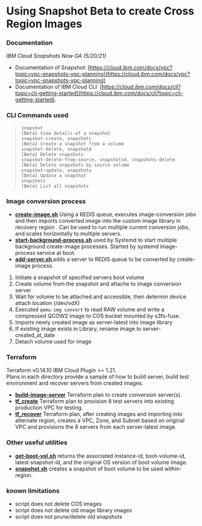 # Using Snapshot Beta to create Cross Region Images

### Documentation
*IBM Cloud Snapshots Now GA (5/20/21)*
- Documentation of Snapshot:  [https://cloud.ibm.com/docs/vpc?topic=vpc-snapshots-vpc-planning](https://cloud.ibm.com/docs/vpc?topic=vpc-snapshots-vpc-planning)  
- Documentation of IBM Cloud CLI: [https://cloud.ibm.com/docs/cli?topic=cli-getting-started](https://cloud.ibm.com/docs/cli?topic=cli-getting-started).   

### CLI Commands used
>     snapshot                                                    [Beta] View details of a snapshot  
>     snapshot-create, snapshotc                                  [Beta] Create a snapshot from a volume  
>     snapshot-delete, snapshotd                                  [Beta] Delete snapshots  
>     snapshot-delete-from-source, snapshotsd, snapshots-delete   [Beta] Delete snapshots by source volume  
>     snapshot-update, snapshotu                                  [Beta] Update a snapshot  
>     snapshots                                                   [Beta] List all snapshots  

### Image conversion process
- [**create-image.sh**](https://github.ibm.com/jonhall/image-import/blob/master/create-image.sh) Using a REDIS queue, executes image-conversion jobs and then imports converted image into the custom image library in recovery region .  Can be used to run multiple current conversion jobs, and scales horizontally to multiple servers.
- [**start-background-process.sh**](https://github.ibm.com/jonhall/image-import/blob/master/start-background-process.sh) used by Systemd to start multiple background create-image processes.  Started by systemd image-process service at boot.
- [**add-server.sh <server>**](https://github.ibm.com/jonhall/image-import/blob/master/add-server.sh) adds a server to REDIS queue to be converted by create-image process.

1. Initiate a snapshot of specified servers boot volume
2. Create volume from the snapshot and attache to image conversion server
3. Wait for volume to be attached and accessible, then determin device attach location (/dev/vdX)
4. Executed `qemu-img convert` to read RAW volume and write a compressed QCOW2 image to COS bucket mounted by s3fs-fuse.
5. Imports newly created image as server-latest into image library 
6. If existing image exists in Library, rename image to server-created_at_date
7. Detach volume used for image

### Terraform
Terraform v0.14.10 IBM Cloud Plugin >= 1.21.   
Plans in each directory provide a sample of how to build server, build test environment and recover servers from created images.  

- [**build-image-server**](https://github.ibm.com/jonhall/image-import/tree/master/build-image-server) Terraform plan to create conversion server(s). 
- [**tf_create**](https://github.ibm.com/jonhall/image-import/tree/master/tf_create)  Terraform plan to provision 8 test servers into existing production VPC for testing.  
- [**tf_recover**](https://github.ibm.com/jonhall/image-import/tree/master/tf_recover)  Terraform plan, after creating images and importing into alternate region, creates a VPC, Zone, and Subnet based on original VPC and provisions the 8 servers from each server-latest image.

### Other useful utilities
- [**get-boot-vol.sh**](https://github.ibm.com/jonhall/image-import/blob/master/get-boot-vol.sh) returns the associated instance-id, boot-volume-id, latest snapshot-id, and the original OS version of boot volume image.  
- [**snapshot.sh**](https://github.ibm.com/jonhall/image-import/blob/master/snapshot.sh) creates a snapshot of boot volume to be used within-region.  

### known limitations
- script does not delete COS images
- script does not delete old image library images
- script does not prune/delete old snapshots

